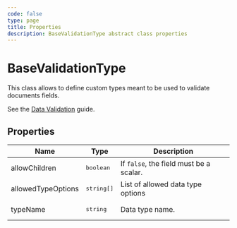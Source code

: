 ```yaml
---
code: false
type: page
title: Properties
description: BaseValidationType abstract class properties
---
```


# BaseValidationType

This class allows to define custom types meant to be used to validate documents fields.

See the [Data Validation](/core/2/guides/some-link) guide.

## Properties

| Name              | Type                              | Description |
|-------------------|-----------------------------------|-------------|
| allowChildren | <pre>boolean</pre> | If `false`, the field must be a scalar.  |
| allowedTypeOptions | <pre>string[]</pre> | List of allowed data type options  |
| typeName | <pre>string</pre> | Data type name.  |

